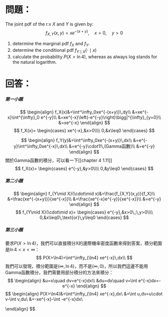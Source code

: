 # 問題：
The joint pdf of the r.v $X$ and $Y$ is given by:
$$
f_{X,Y}(x,y)=xe^{-(x+y)},\quad x>0,\quad y>0
$$
1. determine the marginal pdf $f_X$ and $f_Y$.
2. determine the conditional pdf $f_{Y\mid X}(\cdot\mid x)$
3. calculate the probability $P(X>\ln 4)$, whereas as always log stands for the natural logarithm.
# 回答：
##### 第一小題
$$
\begin{align}
f_X(x)&=\int^\infty_0xe^{-(x+y)}\,dy\\
&=xe^{-x}\int^{\infty}_0 e^{-y}\\
&=xe^{-x}\left(-e^{-y}\right)\bigg|^{\infty}_{y=0}\\
&=xe^{-x}
\end{align}
$$
$$
f_X(x)=
\begin{cases}
xe^{-x},&x>0\\\\
0,&x\leq0
\end{cases}
$$

$$
\begin{align}
f_Y(y)&=\int^\infty_0xe^{-(x+y)}\,dx\\
&=e^{-y}\int^\infty_0xe^{-x}\,dx\\
&=e^{-y}\cdot1!\,(Gamma函數)\\
&=e^{-y}
\end{align}
$$
關於Gamma函數的積分，可以看一下[[chapter 4 1.11]]
$$
f_X(x)=
\begin{cases}
e^{-y},&y>0\\\\
0,&y\leq0
\end{cases}
$$
##### 第二小題
$$
\begin{align}
f_{Y\mid X}(\cdot\mid x)&=\frac{f_{X,Y}(x,y)}{f_X}\\
&=\frac{xe^{-(x+y)}}{xe^{-x}}\\
&=\frac{xe^{-x}e^{-y}}{xe^{-x}}\\
&=e^{-y}
\end{align}
$$
$$
f_{Y\mid X}(\cdot\mid x)=
\begin{cases}
e^{-y},&x>0\,;\,y>0\\\\
0,&x\leq0\,\text{or}\,y\leq0
\end{cases}
$$
##### 第三小題
要求$P(X>\ln4)$，我們可以直接積分X的邊際機率密度函數來得到答案，積分範圍是$\ln4<x<\infty$：
$$
P(X>\ln4)=\int^\infty_{\ln4} xe^{-x}\,dx\\
$$
我們可以發現，積分範圍是$(\infty,\ln4)$，而不是$(\infty,0)$，所以我們這邊不能用Gamma函數積分，我們需要用部分積分的方法來積分：
$$
\begin{align}
&u=x\quad dv=e^{-x}dx\\
&du=dx\quad v=\int e^{-x}dx=-e^{-x}
\end{align}
$$
$$
\begin{align}
P(X>\ln4)&=\int^\infty_{\ln4} xe^{-x}\,dx\\
&=\int u\,dv=u\cdot v-\int v\,du\\
&=-xe^{-x}-\int -e^{-x}dx\\

\end{align}
$$